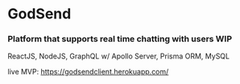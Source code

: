 # GodSend

### Platform that supports real time chatting with users WIP

ReactJS, NodeJS, GraphQL w/ Apollo Server, Prisma ORM, MySQL

live MVP: https://godsendclient.herokuapp.com/
